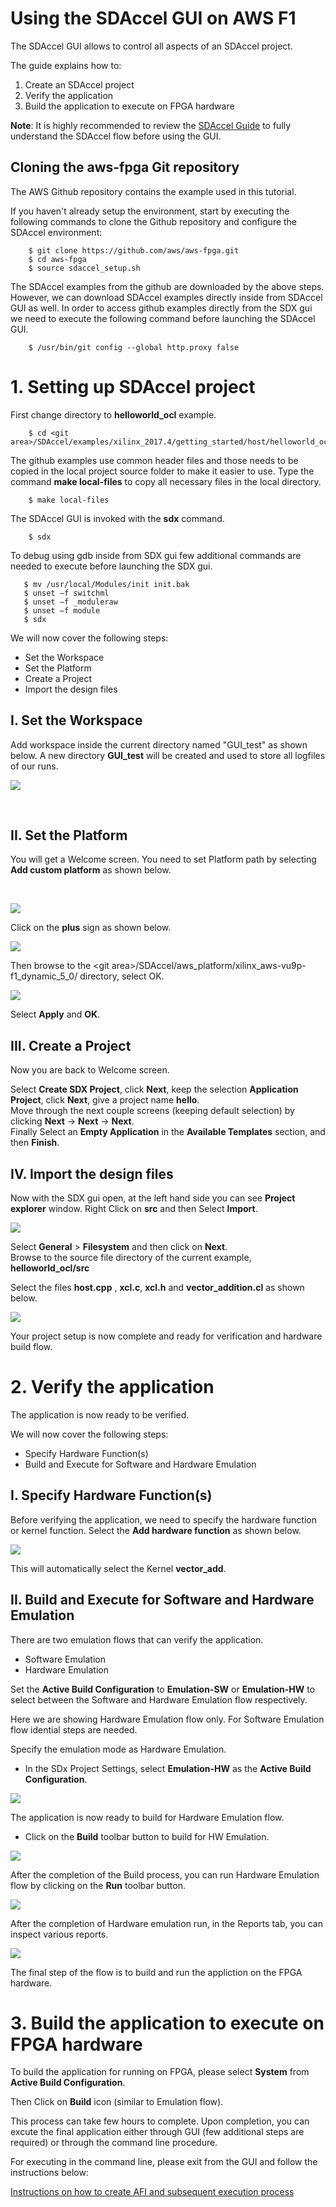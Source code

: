 # Using the SDAccel GUI on AWS F1

The SDAccel GUI allows to control all aspects of an SDAccel project. 

The guide explains how to:
1. Create an SDAccel project
1. Verify the application
1. Build the application to execute on FPGA hardware

**Note**: It is highly recommended to review the [SDAccel Guide][SDAccel_Guide] to fully understand the SDAccel flow before using the GUI.

## Cloning the aws-fpga Git repository
The AWS Github repository contains the example used in this tutorial.  

If you haven't already setup the environment, start by executing the following commands to clone the Github repository and configure the SDAccel environment:
```
    $ git clone https://github.com/aws/aws-fpga.git
    $ cd aws-fpga                                      
    $ source sdaccel_setup.sh
```

The SDAccel examples from the github are downloaded by the above steps. However, we can download SDAccel examples directly inside from SDAccel GUI as well. In order to access github examples directly from the SDX gui we need to execute the following command before launching the SDAccel GUI. 

```
    $ /usr/bin/git config --global http.proxy false
```

# 1. Setting up SDAccel project

First change directory to **helloworld_ocl** example. 
```
    $ cd <git area>/SDAccel/examples/xilinx_2017.4/getting_started/host/helloworld_ocl
```
The github examples use common header files and those needs to be copied in the local project source folder to make it easier to use. 
Type the command **make local-files** to copy all necessary files in the local directory.
```
    $ make local-files
```
The SDAccel GUI is invoked with the **sdx** command.

```
    $ sdx
```

To debug using gdb inside from SDX gui few additional commands are needed to execute before launching the SDX gui. 

```
   $ mv /usr/local/Modules/init init.bak
   $ unset –f switchml
   $ unset –f _moduleraw
   $ unset –f module
   $ sdx
```
  
We will now cover the following steps: 	
 - Set the Workspace
 - Set the Platform
 - Create a Project
 - Import the design files

## I. Set the Workspace  
Add workspace inside the current directory named "GUI_test" as shown below. A new directory **GUI_test** will be created and used to store all logfiles of our runs.  
  
  
![](./figure/gui_fig_1.JPG)  

<br>
  
## II. Set the Platform
You will get a Welcome screen. You need to set Platform path by selecting **Add custom platform** as shown below.    
  
<br> 
  
![](./figure/gui_fig_2.JPG)  
  
  
  
Click on the **plus** sign as shown below.   
  

  
![](./figure/gui_fig_3.JPG)  
  
  

Then browse to the \<git area\>/SDAccel/aws_platform/xilinx_aws-vu9p-f1_dynamic_5_0/ directory, select OK.  


![](./figure/gui_fig_4_v1.JPG)  

Select **Apply** and **OK**.  

  
## III. Create a Project    
Now you are back to Welcome screen.  
  
Select **Create SDX Project**, click **Next**, keep the selection **Application Project**, click **Next**, give a project name **hello**.   
Move through the next couple screens (keeping default selection) by clicking **Next** -> **Next** -> **Next**.   
Finally Select an **Empty Application** in the **Available Templates** section, and then **Finish**.      

## IV. Import the design files  
Now with the SDX gui open, at the left hand side you can see **Project explorer** window. Right Click on **src** and then Select **Import**.   
   
![](./figure/gui_fig_5_v1.JPG) 

Select **General** > **Filesystem** and then click on **Next**.  
Browse to the source file directory of the current example, **helloworld_ocl/src**
  
Select the files **host.cpp** , **xcl.c**, **xcl.h** and **vector_addition.cl** as shown below.  

![](./figure/gui_fig_6.JPG)



  
Your project setup is now complete and ready for verification and hardware build flow. 
  
# 2. Verify the application

The application is now ready to be verified.

We will now cover the following steps: 	
 - Specify Hardware Function(s)
 - Build and Execute for Software and Hardware Emulation

## I. Specify Hardware Function(s)    

Before verifying the application, we need to specify the hardware function or kernel function. Select the **Add hardware function** as shown below.  

![](./figure/gui_fig_7_v1.JPG)  
  
This will automatically select the Kernel **vector_add**.  
  
  
## II. Build and Execute for Software and Hardware Emulation    

There are two emulation flows that can verify the application. 
- Software Emulation 
- Hardware Emulation

Set the **Active Build Configuration** to **Emulation-SW** or **Emulation-HW** to select between the Software and Hardware Emulation flow respectively.
  
Here we are showing Hardware Emulation flow only. For Software Emulation flow idential steps are needed.   
	   
Specify the emulation mode as Hardware Emulation.  

- In the SDx Project Settings, select **Emulation-HW** as the **Active Build Configuration**.  

![](./figure/gui_fig_9_v1.JPG)


The application is now ready to build for Hardware Emulation flow. 

- Click on the **Build** toolbar button to build for HW Emulation.
 
![](./figure/gui_fig_10.JPG)

After the completion of the Build process, you can run Hardware Emulation flow by clicking on the **Run** toolbar button. 
 
![](./figure/gui_fig_11.JPG)

After the completion of Hardware emulation run, in the Reports tab, you can inspect various reports. 

![](./figure/gui_fig_12.JPG)


The final step of the flow is to build and run the appliction on the FPGA hardware.

# 3. Build the application to execute on FPGA hardware

To build the application for running on FPGA, please select **System** from **Active Build Configuration**.  
  
Then Click on **Build** icon (similar to Emulation flow).  
  
This process can take few hours to complete. Upon completion, you can excute the final application either through GUI (few additional steps are required) or through the command line procedure. 

For executing in the command line, please exit from the GUI and follow the instructions below:

[Instructions on how to create AFI and subsequent execution process](../README.md#createafi)

[SDAccel_Guide]: ./SDAccel_Guide_AWS_F1.md
